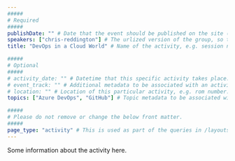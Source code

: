```yaml
---
#####
# Required
#####
publishDate: "" # Date that the event should be published on the site (Any builds that you run after this date will display the site). Useful if you want to time this with some kind of social media push/press release.
speakers: ["chris-reddington"] # The urlized version of the group, so that it can be displayed on the group's page.
title: "DevOps in a Cloud World" # Name of the activity, e.g. session name

#####
# Optional
#####
# activity_date: "" # Datetime that this specific activity takes place. e.g. The start time for this particular talk/session.
# event_track: "" # Additional metadata to be associated with an activity if there are multiple "tracks" in the event which should be rendered separately. E.g. A track of sessions on DevOps, a track of sessions on Cloud Architecture, etc.
# location: "" # Location of this particular activity, e.g. rom number. Useful if being use for a conference type event, where there is one overall location, but activities (e.g. sessions) would beheld in different rooms smin a conference venue.
topics: ["Azure DevOps", "GitHub"] # Topic metadata to be associated with the Activity. This will displayed as tags on the page, and will also be available underneath the /topics/ taxonomy on the website.

#####
# Please do not remove or change the below front matter.
#####
page_type: "activity" # This is used as part of the queries in /layouts/groups/single.html
---
```

Some information about the activity here.